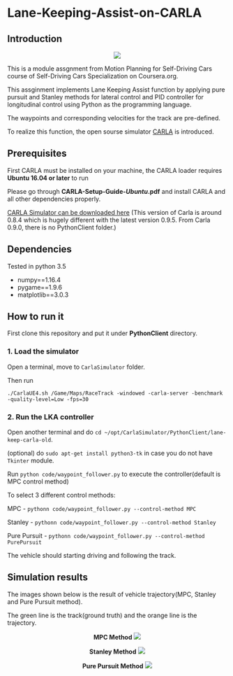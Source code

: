 # Lane-Keeping-Assist-on-CARLA
## Introduction
<p align="center">
  <img  src="https://github.com/paulyehtw/Lane-Keeping-Assist-on-CARLA/blob/master/controller_output/CARLA.png">
</p>

This is a module assgnment from Motion Planning for Self-Driving Cars course of Self-Driving Cars Specialization on Coursera.org.

This assginment implements Lane Keeping Assist function by applying pure pursuit and Stanley methods for lateral control and PID controller for longitudinal control using Python as the programming language.

The waypoints and corresponding velocities for the track are pre-defined.

To realize this function, the open sourse simulator [CARLA](http://carla.org) is introduced.

## Prerequisites

First CARLA must be installed on your machine, the CARLA loader requires **Ubuntu 16.04 or later** to run

Please go through **CARLA-Setup-Guide-_Ubuntu_.pdf** and install CARLA and all other dependencies properly.

[CARLA Simulator can be downloaded here](https://d18ky98rnyall9.cloudfront.net/3dXfty7_EemFOA6Hm29iNA_de05a1c02eff11e9821ed19f5bd73b7b_CarlaUE4Ubuntu.tar.gz?Expires=1561680000&Signature=gfcHtRXSaqJsud-I3iOefXmlTSgiKse0nIb-QwQkMNOADAO2EFcggW4HtCYIjIi~5UsMLdcIrnlS3i9Qj7GhOkapph14Uw-C9j2xxhN0I7go5UrBWaEfv2pJkAfm41uywjH1QPmSj6YiRtUiMn67p7rcxvjLb3llMzLGvPdbzmM_&Key-Pair-Id=APKAJLTNE6QMUY6HBC5A) (This version of Carla is around 0.8.4 which is hugely different with the latest version 0.9.5. From Carla 0.9.0, there is no PythonClient folder.)

## Dependencies

Tested in python 3.5

- numpy==1.16.4
- pygame==1.9.6
- matplotlib==3.0.3

## How to run it

First clone this repository and put it under **PythonClient** directory.

### 1. Load the simulator

Open a terminal, move to `CarlaSimulator` folder.

Then run

`
./CarlaUE4.sh /Game/Maps/RaceTrack -windowed -carla-server -benchmark -quality-level=Low -fps=30
`
### 2. Run the LKA controller

Open another terminal and do `cd ~/opt/CarlaSimulator/PythonClient/lane-keep-carla-old`.

(optional) do `sudo apt-get install python3-tk` in case you do not have `Tkinter` module.

Run `python code/waypoint_follower.py` to execute the controller(default is MPC control method)

To select 3 different control methods:

MPC - `pythonn code/waypoint_follower.py --control-method MPC`

Stanley - `pythonn code/waypoint_follower.py --control-method Stanley`

Pure Pursuit - `pythonn code/waypoint_follower.py --control-method PurePursuit`

The vehicle should starting driving and following the track.

## Simulation results

The images shown below is the result of vehicle trajectory(MPC, Stanley and Pure Pursuit method).

The green line is the track(ground truth) and the orange line is the trajectory.

<p align="center"><b>MPC Method</b>
  <img  src="https://github.com/xpharry/lane-keep-carla-old/blob/master/controller_output/trajectory_MPC.png">
</p>

<p align="center"><b>Stanley Method</b>
  <img  src="https://github.com/xpharry/lane-keep-carla-old/blob/master/controller_output/trajectory_Stanley.png">
</p>

<p align="center"><b>Pure Pursuit Method</b>
  <img  src="https://github.com/xpharry/lane-keep-carla-old/blob/master/controller_output/trajectory_PurePursuit.png">
</p>
